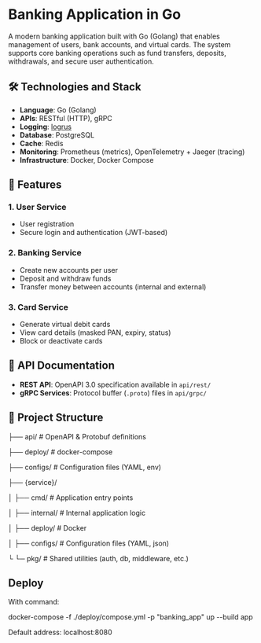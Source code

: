 # Banking Application in Go

A modern banking application built with Go (Golang) that enables management of users, bank accounts, and virtual cards. The system supports core banking operations such as fund transfers, deposits, withdrawals, and secure user authentication.

## 🛠 Technologies and Stack

- **Language**: Go (Golang)
- **APIs**: RESTful (HTTP), gRPC
- **Logging**: [logrus](https://github.com/sirupsen/logrus)
- **Database**: PostgreSQL
- **Cache**: Redis
- **Monitoring**: Prometheus (metrics), OpenTelemetry + Jaeger (tracing)
- **Infrastructure**: Docker, Docker Compose

## 🚀 Features

### 1. User Service
- User registration
- Secure login and authentication (JWT-based)

### 2. Banking Service
- Create new accounts per user
- Deposit and withdraw funds
- Transfer money between accounts (internal and external)

### 3. Card Service
- Generate virtual debit cards
- View card details (masked PAN, expiry, status)
- Block or deactivate cards

## 📌 API Documentation

- **REST API**: OpenAPI 3.0 specification available in `api/rest/`
- **gRPC Services**: Protocol buffer (`.proto`) files in `api/grpc/`

## 🧪 Project Structure

├── api/ # OpenAPI & Protobuf definitions

├── deploy/ # docker-compose

├── configs/ # Configuration files (YAML, env)

├── {service}/

│ ├── cmd/ # Application entry points

│ ├── internal/ # Internal application logic

│ ├── deploy/ # Docker

│ ├── configs/ # Configuration files (YAML, json)

└ └─ pkg/ # Shared utilities (auth, db, middleware, etc.)

## Deploy

With command:

docker-compose -f ./deploy/compose.yml -p "banking_app" up --build app

Default address: localhost:8080

